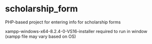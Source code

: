 # scholarship_form
PHP-based project for entering info for scholarship forms 

xampp-windows-x64-8.2.4-0-VS16-installer required to run in window (xampp file may vary based on OS)
